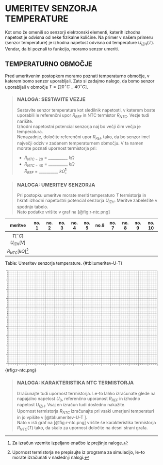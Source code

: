 # UMERITEV SENZORJA TEMPERATURE

Kot smo že omenili so senzorji elektronski elementi, katerih izhodna napetost je odvisna od neke fizikalne količine. Na primer v našem primeru (senzor temperature) je izhodna napetost odvisna od temperature $U_{IZH}(T)$. Vendar, da bi poznali to funkcijo, moramo senzor umeriti.

## TEMPERATURNO OBMOČJE

Pred umeritvenim postopkom moramo poznati temperaturno območje, v katerem bomo senzor uporabljali. Zato si zadajmo nalogo, da bomo senzor uporabljali v območje $T=[20^{\circ}C\ ..\ 40^{\circ}C]$.

> ### NALOGA: SESTAVITE VEZJE  
> Sestavite senzor temperature kot sledilnik napetosti, v katerem boste uporabili le referenčni upor $R_{REF}$ in NTC termistor $R_{NTC}$. Vezje tudi narišite.  
> Izhodni napetostni potencial senzorja naj bo večji čim večja je temperatura.  
> Nenazadnje, določite referenčni upor $R_{REF}$ tako, da bo senzor imel največji odziv v zadanem temperaturnem območju. V ta namen morate poznati upornost termistorja pri:  
> - $R_{NTC-20}$ = __________ $k\Omega$  
> - $R_{NTC-40}$ = __________ $k\Omega$  
> $R_{REF}$ = __________ $k\Omega$[^061]

[^061]: Za izračun vzemite izpeljano enačbo iz prejšnje naloge.

> ### NALOGA: UMERITEV SENZORJA  
> Pri postopku umeritve morate meriti temperaturo $T$ termistorja in hkrati izhodni napetostni potencial senzorja $U_{IZH}$. Meritve zabeležite v spodnjo tabelo.  
> Nato podatke vrišite v graf na [@fig:r-ntc.png]

|         meritve         | no. 1 | no. 2 | no. 3 | no. 4 | no. 5 | no.6 | no. 7 | no. 8 | no. 9 | no. 10 |
|:-----------------------:|:-----:|-------|-------|-------|-------|------|-------|-------|-------|--------|
|     $T [^{\circ}C]$     |       |       |       |       |       |      |       |       |       |        |
|      $U_{IZH} [V]$      |       |       |       |       |       |      |       |       |       |        |
| $R_{NTC} [k\Omega]$[^062] |       |       |       |       |       |      |       |       |       |        |

Table: Umeritev senzorja temperature. {#tbl:umeritev-U-T}

[^062]: Upornost termistorja ne prepisujte iz programa za simulacijo, le-to morate izračunati v naslednji nalogi.

![Graf $U_{IZH}(T)$ temperaturnega senzorja in karakteristika $R_{NTC}(T)$ NTC termistorja.](./slike/MrezaLin10x16.png){#fig:r-ntc.png}

> ### NALOGA: KARAKTERISTIKA NTC TERMISTORJA  
> Izračunajte tudi upornost termistorja. Le-to lahko izračunate glede na napajalno napetost $U_0$, referenčno uporanost $R_{REF}$ in izhodno napetost $U_{IZH}$. Vsaj en izračun tudi dosledno nakažite.  
> Upornost termistorja $R_{NTC}$ izračunajte pri vsaki umerjeni temperaturi in jo vpišite v [@tbl:umeritev-U-T ].  
> Nato v isti graf na [@fig:r-ntc.png] vrišite še karakteristika termistorja $R_{NTC}(T)$ tako, da skalo za upornost določite na desni strani grafa.


